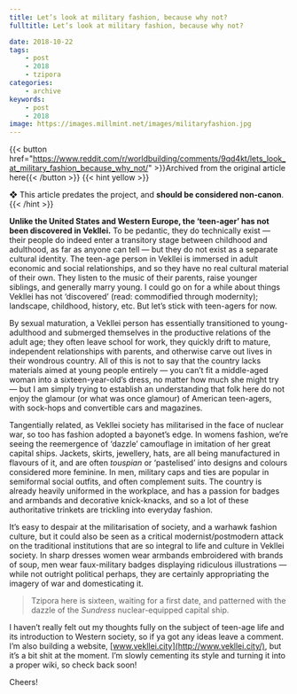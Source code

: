 ```yaml
---
title: Let’s look at military fashion, because why not?
fulltitle: Let’s look at military fashion, because why not?

date: 2018-10-22
tags:
    - post
    - 2018
    - tzipora
categories:
    - archive
keywords:
    - post
    - 2018
image: https://images.millmint.net/images/militaryfashion.jpg
---
```

{{< button href="https://www.reddit.com/r/worldbuilding/comments/9qd4kt/lets_look_at_military_fashion_because_why_not/" >}}Archived from the original article here{{< /button >}}
{{< hint yellow >}}

❖ This article predates the project, and **should be considered non-canon**.
{{< /hint >}}

**Unlike the United States and Western Europe, the ‘teen-ager’ has not been discovered in Vekllei.** To be pedantic, they do technically exist  —  their people do indeed enter a transitory stage between childhood and adulthood, as far as anyone can tell —  but they do not exist as a separate cultural identity. The teen-age person in Vekllei is immersed in adult economic and social relationships, and so they have no real cultural material of their own. They listen to the music of their parents, raise younger siblings, and generally marry young. I could go on for a while about things Vekllei has not ‘discovered’ (read: commodified through modernity); landscape, childhood, history, etc. But let’s stick with teen-agers for now.

By sexual maturation, a Vekllei person has essentially transitioned to young-adulthood and submerged themselves in the productive relations of the adult age; they often leave school for work, they quickly drift to mature, independent relationships with parents, and otherwise carve out lives in their wondrous country. All of this is not to say that the country lacks materials aimed at young people entirely  —  you can’t fit a middle-aged woman into a sixteen-year-old’s dress, no matter how much she might try  —  but I am simply trying to establish an understanding that folk here do not enjoy the glamour (or what was once glamour) of American teen-agers, with sock-hops and convertible cars and magazines.

Tangentially related, as Vekllei society has militarised in the face of nuclear war, so too has fashion adopted a bayonet’s edge. In womens fashion, we’re seeing the reemergence of ‘dazzle’ camouflage in imitation of her great capital ships. Jackets, skirts, jewellery, hats, are all being manufactured in flavours of it, and are often *touspian* or ‘pastelised’ into designs and colours considered more feminine. In men, military caps and ties are popular in semiformal social outfits, and often complement suits. The country is already heavily uniformed in the workplace, and has a passion for badges and armbands and decorative knick-knacks, and so a lot of these authoritative trinkets are trickling into everyday fashion.

It’s easy to despair at the militarisation of society, and a warhawk fashion culture, but it could also be seen as a critical modernist/postmodern attack on the traditional institutions that are so integral to life and culture in Vekllei society. In sharp dresses women wear armbands embroidered with brands of soup, men wear faux-military badges displaying ridiculous illustrations  —  while not outright political perhaps, they are certainly appropriating the imagery of war and domesticating it.

>Tzipora here is sixteen, waiting for a first date, and patterned with the dazzle of the *Sundress* nuclear-equipped capital ship.

I haven’t really felt out my thoughts fully on the subject of teen-age life and its introduction to Western society, so if ya got any ideas leave a comment. I’m also building a website, [www.vekllei.city](http://www.vekllei.city/), but it’s a bit shit at the moment. I’m slowly cementing its style and turning it into a proper wiki, so check back soon!

Cheers!
